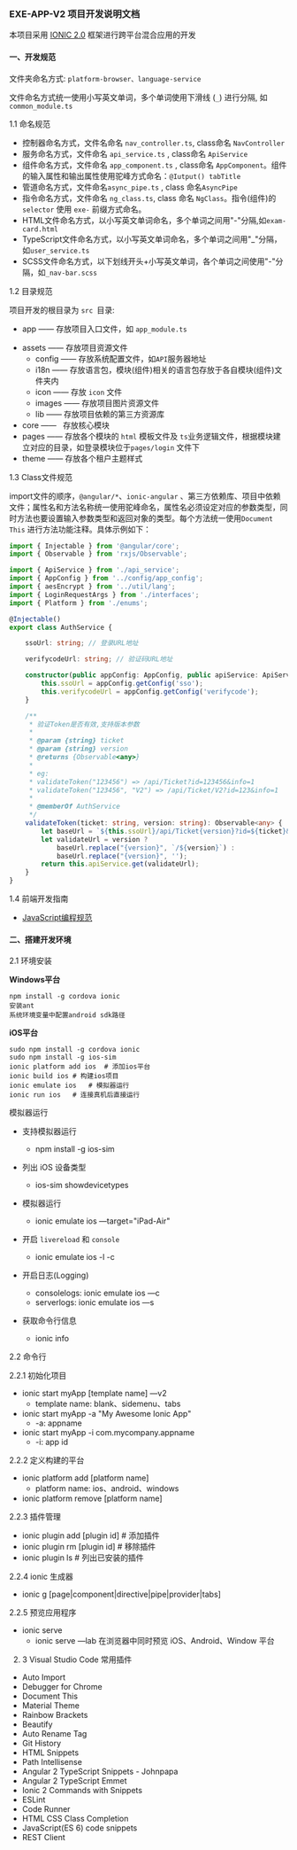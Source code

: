 ### EXE-APP-V2 项目开发说明文档

本项目采用 [IONIC 2.0](http://www.ionicframework.com/) 框架进行跨平台混合应用的开发

#### 一、开发规范

文件夹命名方式: `platform-browser、language-service`

文件命名方式统一使用小写英文单词，多个单词使用下滑线 (`_`) 进行分隔, 如 `common_module.ts`

1.1 命名规范  

- 控制器命名方式，文件名命名 `nav_controller.ts`,  class命名  `NavController`
- 服务命名方式，文件命名 `api_service.ts` , class命名  `ApiService`  
- 组件命名方式，文件命名 `app_component.ts` , class命名 `AppComponent`。组件的输入属性和输出属性使用驼峰方式命名：`@Iutput() tabTitle`
- 管道命名方式，文件命名`async_pipe.ts` , class 命名`AsyncPipe`
- 指令命名方式，文件命名 `ng_class.ts`, class 命名 `NgClass`。指令(组件)的 `selector` 使用 `exe-` 前缀方式命名。
- HTML文件命名方式，以小写英文单词命名，多个单词之间用"-"分隔,如`exam-card.html`
- TypeScript文件命名方式，以小写英文单词命名，多个单词之间用"_"分隔，如`user_service.ts`
- SCSS文件命名方式，以下划线开头+小写英文单词，各个单词之间使用"-"分隔，如`_nav-bar.scss`

1.2 目录规范  

项目开发的根目录为 `src `目录:  

* app  ——  存放项目入口文件，如 `app_module.ts`

- assets —— 存放项目资源文件
  - config —— 存放系统配置文件，如`API`服务器地址
  - i18n ——  存放语言包，模块(组件)相关的语言包存放于各自模块(组件)文件夹内
  - icon  ——  存放 `icon` 文件
  - images  ——  存放项目图片资源文件
  - lib  ——   存放项目依赖的第三方资源库
- core  ——   存放核心模块
- pages —— 存放各个模块的 `html` 模板文件及 `ts`业务逻辑文件，根据模块建立对应的目录，如登录模块位于`pages/login` 文件下
- theme  ——  存放各个租户主题样式

1.3 Class文件规范

import文件的顺序，`@angular/*`、`ionic-angular` 、第三方依赖库、项目中依赖文件；属性名和方法名称统一使用驼峰命名，属性名必须设定对应的参数类型，同时方法也要设置输入参数类型和返回对象的类型。每个方法统一使用`Document This` 进行方法功能注释。具体示例如下：

```typescript
import { Injectable } from '@angular/core';
import { Observable } from 'rxjs/Observable';

import { ApiService } from './api_service';
import { AppConfig } from '../config/app_config';
import { aesEncrypt } from '../util/lang';
import { LoginRequestArgs } from './interfaces';
import { Platform } from './enums';

@Injectable()
export class AuthService {

    ssoUrl: string; // 登录URL地址

    verifycodeUrl: string; // 验证码URL地址

    constructor(public appConfig: AppConfig, public apiService: ApiService) {
        this.ssoUrl = appConfig.getConfig('sso');
        this.verifycodeUrl = appConfig.getConfig('verifycode');
    }

    /**
     * 验证Token是否有效,支持版本参数
     *
     * @param {string} ticket
     * @param {string} version
     * @returns {Observable<any>}
     *
     * eg:
     * validateToken("123456") => /api/Ticket?id=123456&info=1
     * validateToken("123456", "V2") => /api/Ticket/V2?id=123&info=1
     *
     * @memberOf AuthService
     */
    validateToken(ticket: string, version: string): Observable<any> {
        let baseUrl = `${this.ssoUrl}/api/Ticket{version}?id=${ticket}&info=1`;
        let validateUrl = version ?
            baseUrl.replace("{version}", `/${version}`) :
            baseUrl.replace("{version}", '');
        return this.apiService.get(validateUrl);
    }
}
```

1.4 前端开发指南

- [JavaScript编程规范](https://github.com/airbnb/javascript) 

#### 二、搭建开发环境

2.1 环境安装  

**Windows平台**

```
npm install -g cordova ionic  
安装ant
系统环境变量中配置android sdk路径
```

**iOS平台**  

```
sudo npm install -g cordova ionic   
sudo npm install -g ios-sim  
ionic platform add ios	# 添加ios平台
ionic build ios	# 构建ios项目  
ionic emulate ios	# 模拟器运行  
ionic run ios	# 连接真机后直接运行
```

模拟器运行

- 支持模拟器运行
  - npm install -g ios-sim


- 列出 iOS 设备类型
  - ios-sim showdevicetypes
- 模拟器运行
  - ionic emulate ios —target="iPad-Air"
- 开启 `livereload` 和 `console`
  - ionic emulate ios -l -c
- 开启日志(Logging)
  - consolelogs:	ionic emulate ios —c
  - serverlogs: ionic emulate ios —s
- 获取命令行信息
  - ionic info

2.2 命令行

2.2.1 初始化项目

- ionic start myApp [template name] —v2
  - template name: blank、sidemenu、tabs
- ionic start myApp -a "My Awesome Ionic App"
  - -a: appname
- ionic start myApp -i com.mycompany.appname
  - -i: app id

2.2.2 定义构建的平台

- ionic platform add [platform name]
  - platform name: ios、android、windows
- ionic platform remove [platform name]

2.2.3 插件管理

- ionic plugin add [plugin id] # 添加插件
- ionic plugin rm [plugin id] # 移除插件
- ionic plugin ls # 列出已安装的插件

2.2.4 ionic 生成器

- ionic g [page|component|directive|pipe|provider|tabs]

2.2.5 预览应用程序

- ionic serve
  - ionic serve —lab 在浏览器中同时预览 iOS、Android、Window 平台

2. 3 Visual Studio Code 常用插件

- Auto Import
- Debugger for Chrome
- Document This
- Material Theme
- Rainbow Brackets
- Beautify
- Auto Rename Tag
- Git History
- HTML Snippets
- Path Intellisense
- Angular 2 TypeScript Snippets - Johnpapa
- Angular 2 TypeScript Emmet
- Ionic 2 Commands with Snippets
- ESLint
- Code Runner
- HTML CSS Class Completion
- JavaScript(ES 6) code snippets
- REST Client
